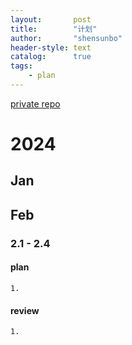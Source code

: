 ```yaml
---
layout:       post
title:        "计划"
author:       "shensunbo"
header-style: text
catalog:      true
tags:
    - plan
---
```

[private repo](https://github.com/shensunbo/goal)

# 2024  
## Jan
## Feb
### 2.1 - 2.4
#### plan  
    1. 

#### review  
    1. 